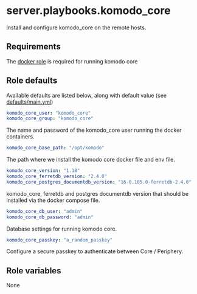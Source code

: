 # server.playbooks.komodo_core
Install and configure komodo_core on the remote hosts.

## Requirements
The [docker role](docker.md) is required for running komodo core

## Role defaults
Available defaults are listed below, along with default value (see [defaults/main.yml](../roles/komodo_core/defaults/main.yml))
```yaml
komodo_core_user: "komodo_core"
komodo_core_group: "komodo_core"
```
The name and password of the komodo_core user running the docker containers. 

```yaml
komodo_core_base_path: "/opt/komodo"
```
The path where we install the komodo core docker file and env file.

```yaml
komodo_core_version: "1.18"
komodo_core_ferretdb_version: "2.4.0"
komodo_core_postgres_documentdb_version: "16-0.105.0-ferretdb-2.4.0"
```
komodo_core, ferretdb and postgres documentdb version that should be installed via the docker compose file.

```yaml
komodo_core_db_user: "admin"
komodo_core_db_password: "admin"
```
Database settings for running komodo core.

```yaml
komodo_core_passkey: "a_random_passkey"
```
Configure a secure passkey to authenticate between Core / Periphery.

## Role variables
None
